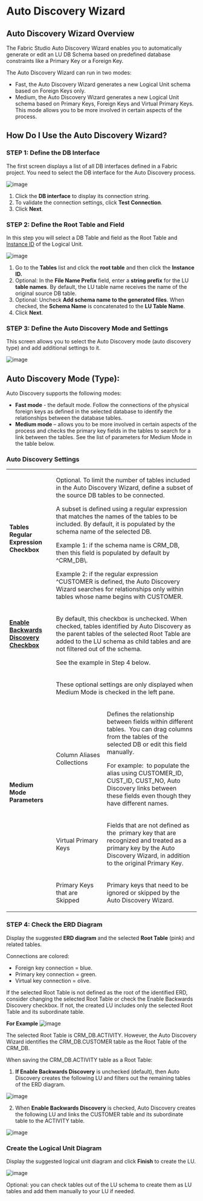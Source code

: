 # Auto Discovery Wizard

## Auto Discovery Wizard Overview 
The Fabric Studio Auto Discovery Wizard enables you to automatically generate or edit an LU DB Schema based on predefined database constraints like a Primary Key or a Foreign Key. 

The Auto Discovery Wizard can run in two modes:
* Fast, the Auto Discovery Wizard generates a new Logical Unit schema based on Foreign Keys only.
* Medium, the Auto Discovery Wizard generates a new Logical Unit schema based on Primary Keys, Foreign Keys and Virtual Primary Keys. This mode allows you to be more involved in certain aspects of the process. 

## How Do I Use the Auto Discovery Wizard?

### STEP 1: Define the DB Interface
The first screen displays a list of all DB interfaces defined in a Fabric project. You need to select the DB interface for the Auto Discovery process.

![image](https://github.com/k2view-academy/K2View-Academy/blob/master/articles/03_logical_units/images/03_06_wizard_01.png)

1. Click the **DB interface** to display its connection string.
1. To validate the connection settings, click **Test Connection**. 
1. Click **Next**.

### STEP 2: Define the Root Table and Field
In this step you will select a DB Table and field as the Root Table and [Instance ID](https://github.com/k2view-academy/K2View-Academy/blob/master/articles/03_logical_units/08_define_root_table_and_instance_ID_LU_schema.md)  of the Logical Unit.

![image](https://github.com/k2view-academy/K2View-Academy/blob/master/articles/03_logical_units/images/03_06_wizard_02.png)


1. Go to the **Tables** list and click the **root table** and then click the **Instance ID.**
1. Optional: In the **File Name Prefix** field, enter a **string prefix** for the LU **table names**. By default, the LU table name receives the name of the original source DB table.
1. Optional: Uncheck **Add schema name to the generated files**. When checked, the **Schema Name** is concatenated to the **LU Table Name**.  
1. Click **Next**.

### STEP 3: Define the Auto Discovery Mode and Settings
This screen allows you to select the Auto Discovery mode (auto discovery type) and add additional settings to it.

![image](https://github.com/k2view-academy/K2View-Academy/blob/master/articles/03_logical_units/images/03_06_wizard_03.png)

## Auto Discovery Mode (Type):  
Auto Discovery supports the following modes:
* **Fast mode** - the default mode. Follow the connections of the physical foreign keys as defined in the selected database to identify the relationships between the database tables. 
* **Medium mode** – allows you to be more involved in certain aspects of the process and checks the primary key fields in the tables to search for a link between the tables. See the list of parameters for Medium Mode in the table below. 


### Auto Discovery Settings

<table>
<tbody>
<tr>
<td width="160">
<p><b>Tables Regular Expression Checkbox<b></p>
</td>
<td colspan="2" width="800">
<p>Optional. To limit the number of tables included in the Auto Discovery Wizard, define a subset of the source DB tables to be connected.</p>
<p>A subset is defined using a regular expression that matches the names of the tables to be included. By default, it is populated by the schema name of the selected DB.</p>
<p>Example 1: if the schema name is CRM_DB, then this field is populated by default by ^CRM_DB\.</p>
<p>Example 2: if the regular expression ^CUSTOMER is defined, the Auto Discovery Wizard searches for relationships only within tables whose name begins with CUSTOMER.</p>
</td>
</tr>
<tr>
<td width="160">
<p><a href="https://github.com/k2view-academy/K2View-Academy/blob/master/articles/03_logical_units/06_auto_discovery_wizard.md#step-4-check-the-erd-diagram"><b>Enable Backwards Discovery Checkbox<b></a></p>
<p>&nbsp;</p>
</td>
<td colspan="2" width="444">
<p>By default, this checkbox is unchecked. When checked, tables identified by Auto Discovery as the parent tables of the selected Root Table are added to the LU schema as child tables and are not filtered out of the schema.</p>
<p>See the example in Step 4 below.</p>
</td>
</tr>
<tr>
<td rowspan="4" width="160">
<p><b>Medium Mode Parameters<b></p>
</td>
<td colspan="2" width="444">
<p>These optional settings are only displayed when Medium Mode is checked in the left pane.</p>
</td>
</tr>
<tr>
<td width="123">
<p>Column Aliases Collections</p>
</td>
<td width="321">
<p>Defines the relationship between fields within different tables. &nbsp;You can drag columns from the tables of the selected DB or edit this field manually.</p>
<p>For example:&nbsp; to populate the alias using CUSTOMER_ID, CUST_ID, CUST_NO, Auto Discovery links between these fields even though they have different names.</p>
</td>
</tr>
<tr>
<td width="123">
<p>Virtual Primary Keys</p>
</td>
<td width="321">
<p>Fields that are not defined as the&nbsp; primary key that are recognized and treated as a primary key by the Auto Discovery Wizard, in addition to the original Primary Key.</p>
</td>
</tr>
<tr>
<td width="123">
<p>Primary Keys that are Skipped</p>
</td>
<td width="321">
<p>Primary keys that need to be ignored or skipped by the Auto Discovery Wizard.</p>
</td>
</tr>
</tbody>
</table>


### STEP 4: Check the ERD Diagram
Display the suggested **ERD diagram** and the selected **Root Table** (pink) and related tables. 

Connections are colored:
* Foreign key connection = blue.
* Primary key connection = green.
* Virtual key connection = olive.

If the selected Root Table is not defined as the root of the identified ERD, consider changing the selected Root Table or check the Enable Backwards Discovery checkbox. If not, the created LU includes only the selected Root Table and its subordinate table. 

**For Example** 
![image](https://github.com/k2view-academy/K2View-Academy/blob/master/articles/03_logical_units/images/03_06_wizard_04.png)

The selected Root Table is CRM_DB.ACTIVITY. However, the Auto Discovery Wizard identifies the CRM_DB.CUSTOMER table as the Root Table of the CRM_DB. 

 
When saving the CRM_DB.ACTIVITY table as a Root Table:
1. **If Enable Backwards Discovery** is unchecked (default), then Auto Discovery creates the following LU and filters out the remaining tables of the ERD diagram.

![image](https://github.com/k2view-academy/K2View-Academy/blob/master/articles/03_logical_units/images/03_06_wizard_05.png)

2. When **Enable Backwards Discovery** is checked, Auto Discovery creates the following LU and links the CUSTOMER table and its subordinate table to the ACTIVITY table.

![image](https://github.com/k2view-academy/K2View-Academy/blob/master/articles/03_logical_units/images/03_06_wizard_06.png)

### Create the Logical Unit Diagram 
Display the suggested logical unit diagram and click **Finish** to create the LU. 

![image](https://github.com/k2view-academy/K2View-Academy/blob/master/articles/03_logical_units/images/03_06_wizard_07.png)

Optional: you can check tables out of the LU schema to create them as LU tables and add them manually to your LU if needed. 
